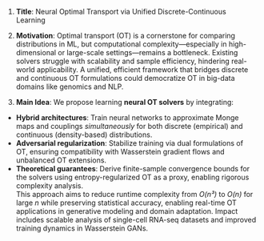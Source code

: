 1. **Title**: Neural Optimal Transport via Unified Discrete-Continuous Learning  

2. **Motivation**: Optimal transport (OT) is a cornerstone for comparing distributions in ML, but computational complexity—especially in high-dimensional or large-scale settings—remains a bottleneck. Existing solvers struggle with scalability and sample efficiency, hindering real-world applicability. A unified, efficient framework that bridges discrete and continuous OT formulations could democratize OT in big-data domains like genomics and NLP.  

3. **Main Idea**: We propose learning **neural OT solvers** by integrating:  
- **Hybrid architectures**: Train neural networks to approximate Monge maps and couplings *simultaneously* for both discrete (empirical) and continuous (density-based) distributions.  
- **Adversarial regularization**: Stabilize training via dual formulations of OT, ensuring compatibility with Wasserstein gradient flows and unbalanced OT extensions.  
- **Theoretical guarantees**: Derive finite-sample convergence bounds for the solvers using entropy-regularized OT as a proxy, enabling rigorous complexity analysis.  
This approach aims to reduce runtime complexity from *O(n³)* to *O(n)* for large *n* while preserving statistical accuracy, enabling real-time OT applications in generative modeling and domain adaptation. Impact includes scalable analysis of single-cell RNA-seq datasets and improved training dynamics in Wasserstein GANs.